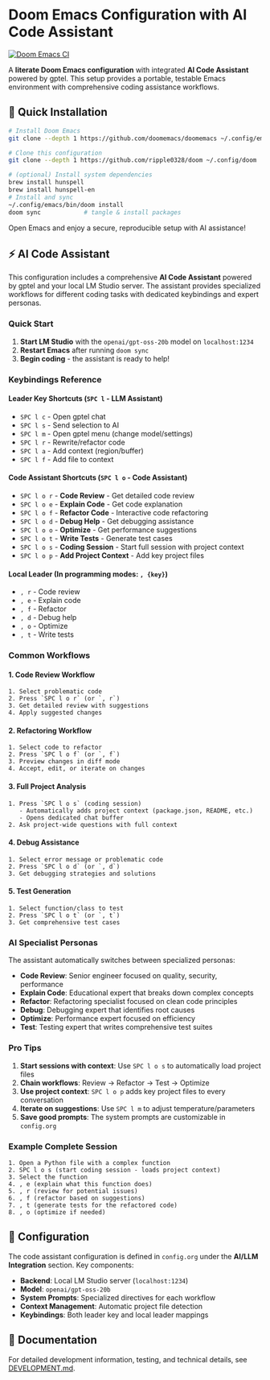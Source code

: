 # Doom Emacs Configuration with AI Code Assistant

[![Doom Emacs CI](https://github.com/ripple0328/.doom.d/actions/workflows/ci.yml/badge.svg)](https://github.com/ripple0328/.doom.d/actions/workflows/ci.yml)

A **literate Doom Emacs configuration** with integrated **AI Code Assistant** powered by gptel. This setup provides a portable, testable Emacs environment with comprehensive coding assistance workflows.

## 🚀 Quick Installation

```bash
# Install Doom Emacs
git clone --depth 1 https://github.com/doomemacs/doomemacs ~/.config/emacs

# Clone this configuration
git clone --depth 1 https://github.com/ripple0328/doom ~/.config/doom

# (optional) Install system dependencies
brew install hunspell
brew install hunspell-en
# Install and sync
~/.config/emacs/bin/doom install 
doom sync            # tangle & install packages
```

Open Emacs and enjoy a secure, reproducible setup with AI assistance!

## ⚡ AI Code Assistant

This configuration includes a comprehensive **AI Code Assistant** powered by gptel and your local LM Studio server. The assistant provides specialized workflows for different coding tasks with dedicated keybindings and expert personas.

### **Quick Start**

1. **Start LM Studio** with the `openai/gpt-oss-20b` model on `localhost:1234`
2. **Restart Emacs** after running `doom sync`
3. **Begin coding** - the assistant is ready to help!

### **Keybindings Reference**

#### **Leader Key Shortcuts** (`SPC l` - LLM Assistant)
- `SPC l c` - Open gptel chat
- `SPC l s` - Send selection to AI  
- `SPC l m` - Open gptel menu (change model/settings)
- `SPC l r` - Rewrite/refactor code
- `SPC l a` - Add context (region/buffer)
- `SPC l f` - Add file to context

#### **Code Assistant Shortcuts** (`SPC l o` - Code Assistant)
- `SPC l o r` - **Code Review** - Get detailed code review
- `SPC l o e` - **Explain Code** - Get code explanation  
- `SPC l o f` - **Refactor Code** - Interactive code refactoring
- `SPC l o d` - **Debug Help** - Get debugging assistance
- `SPC l o o` - **Optimize** - Get performance suggestions
- `SPC l o t` - **Write Tests** - Generate test cases
- `SPC l o s` - **Coding Session** - Start full session with project context
- `SPC l o p` - **Add Project Context** - Add key project files

#### **Local Leader** (In programming modes: `, {key}`)
- `, r` - Code review
- `, e` - Explain code
- `, f` - Refactor
- `, d` - Debug help
- `, o` - Optimize
- `, t` - Write tests

### **Common Workflows**

#### **1. Code Review Workflow**
```
1. Select problematic code
2. Press `SPC l o r` (or `, r`)
3. Get detailed review with suggestions
4. Apply suggested changes
```

#### **2. Refactoring Workflow** 
```
1. Select code to refactor
2. Press `SPC l o f` (or `, f`) 
3. Preview changes in diff mode
4. Accept, edit, or iterate on changes
```

#### **3. Full Project Analysis**
```
1. Press `SPC l o s` (coding session)
   - Automatically adds project context (package.json, README, etc.)
   - Opens dedicated chat buffer
2. Ask project-wide questions with full context
```

#### **4. Debug Assistance**
```
1. Select error message or problematic code
2. Press `SPC l o d` (or `, d`)
3. Get debugging strategies and solutions
```

#### **5. Test Generation**
```
1. Select function/class to test
2. Press `SPC l o t` (or `, t`)
3. Get comprehensive test cases
```

### **AI Specialist Personas**

The assistant automatically switches between specialized personas:

- **Code Review**: Senior engineer focused on quality, security, performance
- **Explain Code**: Educational expert that breaks down complex concepts  
- **Refactor**: Refactoring specialist focused on clean code principles
- **Debug**: Debugging expert that identifies root causes
- **Optimize**: Performance expert focused on efficiency
- **Test**: Testing expert that writes comprehensive test suites

### **Pro Tips**

1. **Start sessions with context**: Use `SPC l o s` to automatically load project files
2. **Chain workflows**: Review → Refactor → Test → Optimize
3. **Use project context**: `SPC l o p` adds key project files to every conversation
4. **Iterate on suggestions**: Use `SPC l m` to adjust temperature/parameters
5. **Save good prompts**: The system prompts are customizable in `config.org`

### **Example Complete Session**

```
1. Open a Python file with a complex function
2. SPC l o s (start coding session - loads project context)
3. Select the function
4. , e (explain what this function does)
5. , r (review for potential issues)  
6. , f (refactor based on suggestions)
7. , t (generate tests for the refactored code)
8. , o (optimize if needed)
```

## 🔧 Configuration

The code assistant configuration is defined in `config.org` under the **AI/LLM Integration** section. Key components:

- **Backend**: Local LM Studio server (`localhost:1234`)
- **Model**: `openai/gpt-oss-20b` 
- **System Prompts**: Specialized directives for each workflow
- **Context Management**: Automatic project file detection
- **Keybindings**: Both leader key and local leader mappings

## 📖 Documentation

For detailed development information, testing, and technical details, see [DEVELOPMENT.md](./DEVELOPMENT.md).
